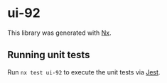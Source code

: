 # ui-92

This library was generated with [Nx](https://nx.dev).

## Running unit tests

Run `nx test ui-92` to execute the unit tests via [Jest](https://jestjs.io).
